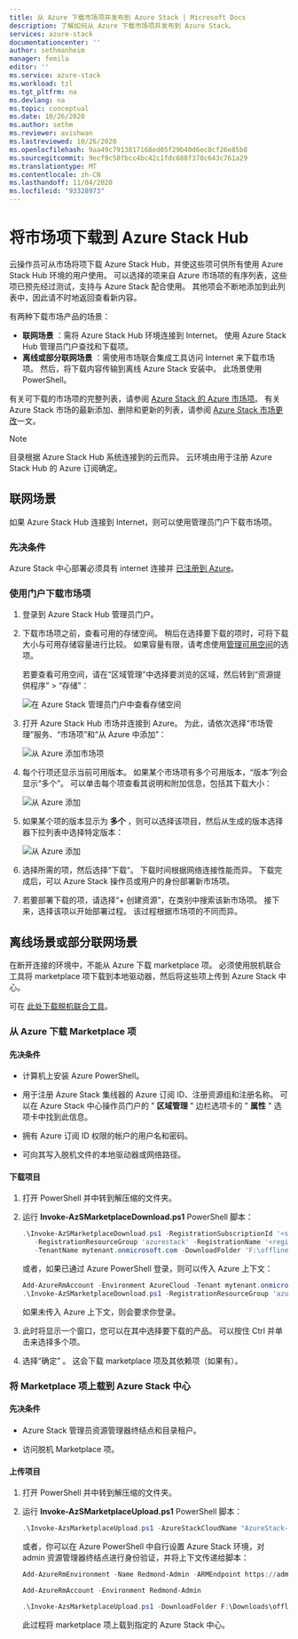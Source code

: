 ```yaml
---
title: 从 Azure 下载市场项并发布到 Azure Stack | Microsoft Docs
description: 了解如何从 Azure 下载市场项并发布到 Azure Stack。
services: azure-stack
documentationcenter: ''
author: sethmanheim
manager: femila
editor: ''
ms.service: azure-stack
ms.workload: tzl
ms.tgt_pltfrm: na
ms.devlang: na
ms.topic: conceptual
ms.date: 10/26/2020
ms.author: sethm
ms.reviewer: avishwan
ms.lastreviewed: 10/26/2020
ms.openlocfilehash: 9aa49c7913817168ed05f29b40d6ec8cf26e85b8
ms.sourcegitcommit: 9ecf9c58fbcc4bc42c1fdc688f370c643c761a29
ms.translationtype: MT
ms.contentlocale: zh-CN
ms.lasthandoff: 11/04/2020
ms.locfileid: "93328973"
---
```

# <a name="download-marketplace-items-to-azure-stack-hub"></a>将市场项下载到 Azure Stack Hub 

云操作员可从市场将项下载 Azure Stack Hub，并使这些项可供所有使用 Azure Stack Hub 环境的用户使用。 可以选择的项来自 Azure 市场项的有序列表，这些项已预先经过测试，支持与 Azure Stack 配合使用。 其他项会不断地添加到此列表中，因此请不时地返回查看新内容。

有两种下载市场产品的场景：

- **联网场景** ：需将 Azure Stack Hub 环境连接到 Internet。 使用 Azure Stack Hub 管理员门户查找和下载项。
- **离线或部分联网场景** ：需使用市场联合集成工具访问 Internet 来下载市场项。 然后，将下载内容传输到离线 Azure Stack 安装中。 此场景使用 PowerShell。

有关可下载的市场项的完整列表，请参阅 [Azure Stack 的 Azure 市场项](../../operator/azure-stack-marketplace-azure-items.md)。 有关 Azure Stack 市场的最新添加、删除和更新的列表，请参阅 [Azure Stack 市场更改](../../operator/azure-stack-marketplace-changes.md)一文。

> [!NOTE]
> 目录根据 Azure Stack Hub 系统连接到的云而异。 云环境由用于注册 Azure Stack Hub 的 Azure 订阅确定。

## <a name="connected-scenario"></a>联网场景

如果 Azure Stack Hub 连接到 Internet，则可以使用管理员门户下载市场项。

### <a name="prerequisites"></a>先决条件

Azure Stack 中心部署必须具有 internet 连接并 [已注册到 Azure](registration-tzl.md)。

### <a name="use-the-portal-to-download-marketplace-items"></a>使用门户下载市场项

1. 登录到 Azure Stack Hub 管理员门户。

2. 下载市场项之前，查看可用的存储空间。 稍后在选择要下载的项时，可将下载大小与可用存储容量进行比较。 如果容量有限，请考虑使用[管理可用空间](../../operator/azure-stack-manage-storage-shares.md#manage-available-space)的选项。

   若要查看可用空间，请在“区域管理”中选择要浏览的区域，然后转到“资源提供程序” > “存储”：  

   ![在 Azure Stack 管理员门户中查看存储空间](media/azure-stack-download-azure-marketplace-item-tzl/storage.png)

3. 打开 Azure Stack Hub 市场并连接到 Azure。 为此，请依次选择“市场管理”服务、“市场项”和“从 Azure 中添加”：

   ![从 Azure 添加市场项](media/azure-stack-download-azure-marketplace-item-tzl/marketplace.png)

4. 每个行项还显示当前可用版本。 如果某个市场项有多个可用版本，“版本”列会显示“多个”。  可以单击每个项查看其说明和附加信息，包括其下载大小：

   ![从 Azure 添加](media/azure-stack-download-azure-marketplace-item-tzl/add-from-azure-1.png)

5. 如果某个项的版本显示为 **多个** ，则可以选择该项目，然后从生成的版本选择器下拉列表中选择特定版本：

   ![从 Azure 添加](media/azure-stack-download-azure-marketplace-item-tzl/add-from-azure-3.png)

6. 选择所需的项，然后选择“下载”。 下载时间根据网络连接性能而异。 下载完成后，可以 Azure Stack 操作员或用户的身份部署新市场项。

7. 若要部署下载的项，请选择“+ 创建资源”，在类别中搜索该新市场项。 接下来，选择该项以开始部署过程。 该过程根据市场项的不同而异。

## <a name="disconnected-or-a-partially-connected-scenario"></a>离线场景或部分联网场景

在断开连接的环境中，不能从 Azure 下载 marketplace 项。 必须使用脱机联合工具将 marketplace 项下载到本地驱动器，然后将这些项上传到 Azure Stack 中心。

可在 [此处下载脱机联合工具](https://aka.ms/azsSyndicationtool)。

### <a name="download-marketplace-items-from-azure"></a>从 Azure 下载 Marketplace 项

#### <a name="prerequisites"></a>先决条件

- 计算机上安装 Azure PowerShell。

- 用于注册 Azure Stack 集线器的 Azure 订阅 ID、注册资源组和注册名称。 可以在 Azure Stack 中心操作员门户的 " **区域管理** " 边栏选项卡的 " **属性** " 选项卡中找到此信息。

- 拥有 Azure 订阅 ID 权限的帐户的用户名和密码。

- 可向其写入脱机文件的本地驱动器或网络路径。

#### <a name="download-items"></a>下载项目

1. 打开 PowerShell 并中转到解压缩的文件夹。

2. 运行 **Invoke-AzSMarketplaceDownload.ps1** PowerShell 脚本：

    ```powershell
    .\Invoke-AzSMarketplaceDownload.ps1 -RegistrationSubscriptionId '<subscription ID>' ` 
       -RegistrationResourceGroup 'azurestack' -RegistrationName '<registration name>' `
       -TenantName mytenant.onmicrosoft.com -DownloadFolder 'F:\offlineSyndication'
    ```

    或者，如果已通过 Azure PowerShell 登录，则可以传入 Azure 上下文：

    ```powershell
    Add-AzureRmAccount -Environment AzureCloud -Tenant mytenant.onmicrosoft.com 
    .\Invoke-AzSMarketplaceDownload.ps1 -RegistrationResourceGroup 'azurestack' -RegistrationName '<registration name>' -DownloadFolder 'F:\offlineSyndication' -AzureContext $(Get-AzureRMContext)
    ```

    如果未传入 Azure 上下文，则会要求你登录。

3. 此时将显示一个窗口，您可以在其中选择要下载的产品。 可以按住 Ctrl 并单击来选择多个项。

4. 选择“确定”  。 这会下载 marketplace 项及其依赖项（如果有）。

### <a name="upload-marketplace-items-to-azure-stack-hub"></a>将 Marketplace 项上载到 Azure Stack 中心

#### <a name="prerequisites"></a>先决条件

- Azure Stack 管理员资源管理器终结点和目录租户。

- 访问脱机 Marketplace 项。

#### <a name="upload-items"></a>上传项目

1. 打开 PowerShell 并中转到解压缩的文件夹。

2. 运行 **Invoke-AzSMarketplaceUpload.ps1** PowerShell 脚本：

    ```powershell
    .\Invoke-AzsMarketplaceUpload.ps1 -AzureStackCloudName "AzureStack-Admin" -AzureStackAdminARMEndpoint https://adminmanagement.<region>.<fqdn> -TenantName mytenant.onmicrosoft.com -DownloadFolder F:\offlineSyndication
    ```

    或者，你可以在 Azure PowerShell 中自行设置 Azure Stack 环境，对 admin 资源管理器终结点进行身份验证，并将上下文传递给脚本：

    ```powershell
    Add-AzureRmEnvironment -Name Redmond-Admin -ARMEndpoint https://adminmanagement.redmond.azurestack.corp.microsoft.com

    Add-AzureRmAccount -Environment Redmond-Admin

    .\Invoke-AzsMarketplaceUpload.ps1 -DownloadFolder F:\Downloads\offlining -AzureContext $(Get-AzureRmContext)
    ```

    此过程将 marketplace 项上载到指定的 Azure Stack 中心。
